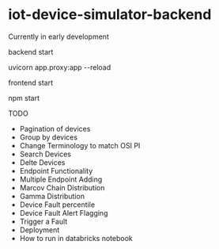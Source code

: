 # iot-device-simulator-backend

Currently in early development

backend start

uvicorn app.proxy:app --reload  

frontend start

npm start

TODO
- Pagination of devices
- Group by devices
- Change Terminology to match OSI PI
- Search Devices
- Delte Devices
- Endpoint Functionality
- Multiple Endpoint Adding
- Marcov Chain Distribution
- Gamma Distribution
- Device Fault percentile
- Device Fault Alert Flagging
- Trigger a Fault
- Deployment
- How to run in databricks notebook
